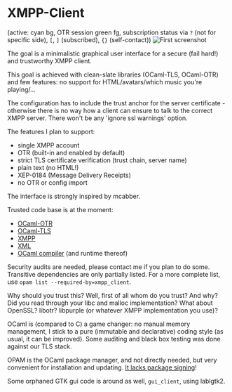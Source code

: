 XMPP-Client
===========

(active: cyan bg, OTR session green fg, subscription status via `?` (not for specific side), `[`, `]` (subscribed), `{}` (self-contact))
![First screenshot](http://berlin.ccc.de/~hannes/cli3.png)

The goal is a minimalistic graphical user interface for a secure (fail hard!) and trustworthy XMPP client.

This goal is achieved with clean-slate libraries (OCaml-TLS, OCaml-OTR) and few features: no support for HTML/avatars/which music you're playing/...

The configuration has to include the trust anchor for the server certificate - otherwise there is no way how a client can ensure to talk to the correct XMPP server. There won't be any 'ignore ssl warnings' option.

The features I plan to support:
- single XMPP account
- OTR (built-in and enabled by default)
- strict TLS certificate verification (trust chain, server name)
- plain text (no HTML!)
- XEP-0184 (Message Delivery Receipts)
- no OTR or config import

The interface is strongly inspired by mcabber.

Trusted code base is at the moment:
- [OCaml-OTR](https://github.com/hannesm/ocaml-otr)
- [OCaml-TLS](https://github.com/mirleft/ocaml-tls)
- [XMPP](https://github.com/hannesm/xmpp)
- [XML](https://github.com/ermine/xml)
- [OCaml compiler](http://ocaml.org/) (and runtime thereof)

Security audits are needed, please contact me if you plan to do some. Transitive dependencies are only partially listed. For a more complete list, use ``opam list --required-by=xmpp_client``.

Why should you trust this? Well, first of all whom do you trust? And why? Did you read through your libc and malloc implementation? What about OpenSSL? libotr? libpurple (or whatever XMPP implementation you use)?

OCaml is (compared to C) a game changer: no manual memory management, I stick to a pure (immutable and declarative) coding style (as usual, it can be improved). Some auditing and black box testing was done against our TLS stack.

OPAM is the OCaml package manager, and not directly needed, but very convenient for installation and updating. [It lacks package signing](https://github.com/ocaml/opam/issues/423)!

Some orphaned GTK gui code is around as well, ``gui_client``, using lablgtk2.
